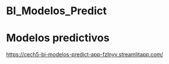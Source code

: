 ﻿# BI_Modelos_Predict
# Modelos predictivos
https://cech5-bi-modelos-predict-app-fzlnyv.streamlitapp.com/
